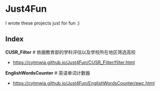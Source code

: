 # Just4Fun
I wrote these projects just for fun :)


## Index

**CUSR_Filter** # 依据教育部的学科评估以及学校所在地区筛选高校
* https://cytmwia.github.io/Just4Fun/CUSR_Filter/filter.html

**EnglishWordsCounter** # 英语单词计数器
* https://cytmwia.github.io/Just4Fun/EnglishWordsCounter/ewc.html